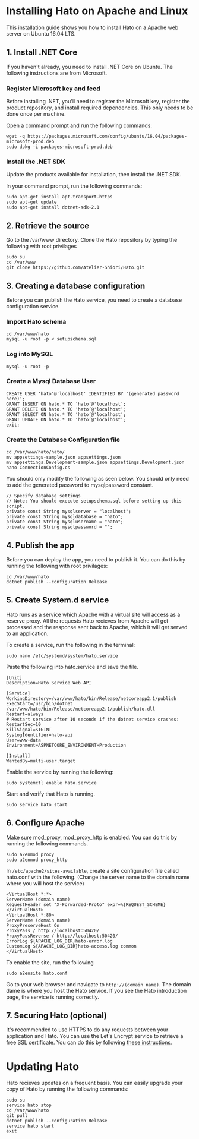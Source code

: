 # Installing Hato on Apache and Linux
This installation guide shows you how to install Hato on a Apache web server on Ubuntu 16.04 LTS.

## 1. Install .NET Core
If you haven't already, you need to install .NET Core on Ubuntu. The following instructions are from Microsoft.

### Register Microsoft key and feed

Before installing .NET, you'll need to register the Microsoft key, register the product repository, and install required dependencies. This only needs to be done once per machine.

Open a command prompt and run the following commands:
```
wget -q https://packages.microsoft.com/config/ubuntu/16.04/packages-microsoft-prod.deb
sudo dpkg -i packages-microsoft-prod.deb
```

### Install the .NET SDK

Update the products available for installation, then install the .NET SDK.

In your command prompt, run the following commands:
```
sudo apt-get install apt-transport-https
sudo apt-get update
sudo apt-get install dotnet-sdk-2.1
```

## 2. Retrieve the source
Go to the /var/www directory. Clone the Hato repository by typing the following with root privilages

```
sudo su
cd /var/www
git clone https://github.com/Atelier-Shiori/Hato.git

```
## 3. Creating a database configuration
Before you can publish the Hato service, you need to create a database configuration service. 

### Import Hato schema
```
cd /var/www/hato
mysql -u root -p < setupschema.sql
```

### Log into MySQL
```
mysql -u root -p
```

### Create a Mysql Database User
```
CREATE USER 'hato'@'localhost' IDENTIFIED BY '(generated password here)';
GRANT INSERT ON hato.* TO ‘hato’@'localhost’;
GRANT DELETE ON hato.* TO ‘hato’@'localhost’;
GRANT SELECT ON hato.* TO ‘hato’@'localhost’;
GRANT UPDATE ON hato.* TO ‘hato’@'localhost’;
exit;
```

### Create the Database Configuration file
```
cd /var/www/hato/hato/
mv appsettings-sample.json appsettings.json 
mv appsettings.Development-sample.json appsettings.Development.json
nano ConnectionConfig.cs
```

You should only modify the following as seen below. You should only need to add the generated password to mysqlpassword constant.
```
// Specify database settings
// Note: You should execute setupschema.sql before setting up this script.
private const String mysqlserver = "localhost";
private const String mysqldatabase = "hato";
private const String mysqlusername = "hato";
private const String mysqlpassword = "";
```

## 4. Publish the app
Before you can deploy the app, you need to publish it. You can do this by running the following with root privilages:
```
cd /var/www/hato
dotnet publish --configuration Release
```

## 5. Create System.d service
Hato runs as a service which Apache with a virtual site will access as a reserve proxy. All the requests Hato recieves from Apache will get processed and the response sent back to Apache, which it will get served to an application.

To create a service, run the following in the terminal:
```
sudo nano /etc/systemd/system/hato.service
```

Paste the following into hato.service and save the file.
```
[Unit]
Description=Hato Service Web API

[Service]
WorkingDirectory=/var/www/hato/bin/Release/netcoreapp2.1/publish
ExecStart=/usr/bin/dotnet /var/www/hato/bin/Release/netcoreapp2.1/publish/hato.dll
Restart=always
# Restart service after 10 seconds if the dotnet service crashes:
RestartSec=10
KillSignal=SIGINT
SyslogIdentifier=hato-api
User=www-data
Environment=ASPNETCORE_ENVIRONMENT=Production

[Install]
WantedBy=multi-user.target
```

Enable the service by running the following:
```
sudo systemctl enable hato.service
```

Start and verify that Hato is running.

```
sudo service hato start
```

## 6. Configure Apache
Make sure mod_proxy, mod_proxy_http is enabled. You can do this by running the following commands.
```
sudo a2enmod proxy
sudo a2enmod proxy_http
```

In `/etc/apache2/sites-available`, create a site configuration file called hato.conf with the following. (Change the server name to the domain name where you will host the service)
```
<VirtualHost *:*>
ServerName (domain name)
RequestHeader set "X-Forwarded-Proto" expr=%{REQUEST_SCHEME}
</VirtualHost>
<VirtualHost *:80>
ServerName (domain name)
ProxyPreserveHost On
ProxyPass / http://localhost:50420/
ProxyPassReverse / http://localhost:50420/
ErrorLog ${APACHE_LOG_DIR}hato-error.log
CustomLog ${APACHE_LOG_DIR}hato-access.log common
</VirtualHost>
```

To enable the site, run the following
```
sudo a2ensite hato.conf
```

Go to your web browser and navigate to `http://(domain name)`. The domain dame is where you host the Hato service. If you see the Hato introduction page, the service is running correctly.


## 7. Securing Hato (optional)
It's recommended to use HTTPS to do any requests between your application and Hato. You can use the Let's Encrypt service to retrieve a free SSL certificate. You can do this by following [these instructions](https://www.digitalocean.com/community/tutorials/how-to-secure-apache-with-let-s-encrypt-on-ubuntu-16-04).

# Updating Hato
Hato recieves updates on a frequent basis. You can easily upgrade your copy of Hato by running the following commands:
```
sudo su
service hato stop
cd /var/www/hato
git pull
dotnet publish --configuration Release
service hato start
exit
```
